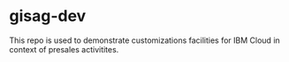 # gisag-dev

This repo is used to demonstrate customizations facilities for IBM Cloud in context of
presales activitites.


